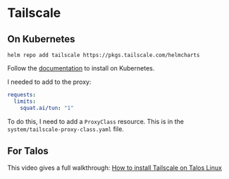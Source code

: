 # Tailscale

## On Kubernetes

```
helm repo add tailscale https://pkgs.tailscale.com/helmcharts
```

Follow the [documentation](https://tailscale.com/kb/1236/kubernetes-operator) to install on Kubernetes. 

I needed to add to the proxy:

``` yaml
requests:
  limits:
    squat.ai/tun: "1"
```

To do this, I need to add a `ProxyClass` resource. This is in the `system/tailscale-proxy-class.yaml` file.


## For Talos

This video gives a full walkthrough: [How to install Tailscale on Talos Linux](https://www.youtube.com/watch?v=wjDtoe-CYoI)
